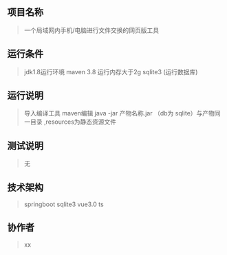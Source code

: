 ## 项目名称
> 一个局域网内手机/电脑进行文件交换的网页版工具



## 运行条件
> jdk1.8运行环境
> maven 3.8 
> 运行内存大于2g 
> sqlite3 (运行数据库)



## 运行说明
> 导入编译工具
> maven编辑
> java -jar 产物名称.jar （db为 sqlite）与产物同一目录 ,resources为静态资源文件



## 测试说明
> 无  



## 技术架构
> springboot 
> sqlite3
> vue3.0 ts


## 协作者
> xx
